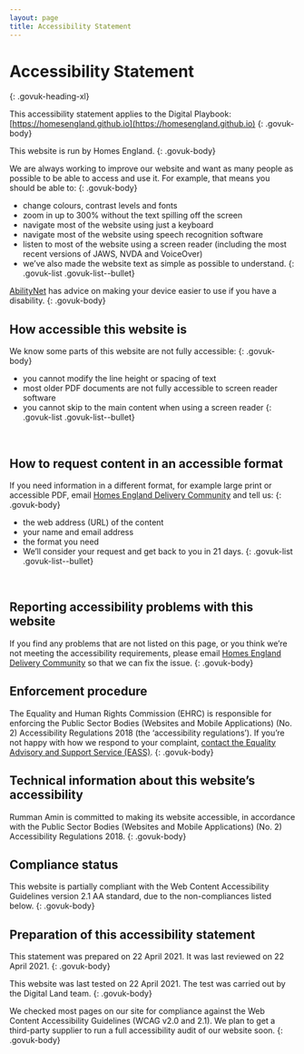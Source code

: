 ```yaml
---
layout: page
title: Accessibility Statement
---
```


# Accessibility Statement
{: .govuk-heading-xl}

This accessibility statement applies to the Digital Playbook: [https://homesengland.github.io](https://homesengland.github.io)
{: .govuk-body}

This website is run by Homes England.
{: .govuk-body}

We are always working to improve our website and want as many people as possible to be able to access and use it. For example, that means you should be able to:
{: .govuk-body}

- change colours, contrast levels and fonts
- zoom in up to 300% without the text spilling off the screen
- navigate most of the website using just a keyboard
- navigate most of the website using speech recognition software
- listen to most of the website using a screen reader (including the most recent versions of JAWS, NVDA and VoiceOver)
- we’ve also made the website text as simple as possible to understand.
{: .govuk-list .govuk-list--bullet}

[AbilityNet](https://mcmw.abilitynet.org.uk/) has advice on making your device easier to use if you have a disability.
{: .govuk-body}
<br>

## How accessible this website is
We know some parts of this website are not fully accessible:
{: .govuk-body}

- you cannot modify the line height or spacing of text
- most older PDF documents are not fully accessible to screen reader software
- you cannot skip to the main content when using a screen reader
{: .govuk-list .govuk-list--bullet}
<br>

## How to request content in an accessible format
If you need information in a different format, for example large print or accessible PDF, email [Homes England Delivery Community](deliverymanagers@homesengland.gov.uk) and tell us:
{: .govuk-body}

- the web address (URL) of the content
- your name and email address
- the format you need
- We’ll consider your request and get back to you in 21 days.
{: .govuk-list .govuk-list--bullet}
<br>

## Reporting accessibility problems with this website
If you find any problems that are not listed on this page, or you think we’re not meeting the accessibility requirements, please email [Homes England Delivery Community](deliverymanagers@homesengland.gov.uk) so that we can fix the issue.
{: .govuk-body}
<br>

## Enforcement procedure
The Equality and Human Rights Commission (EHRC) is responsible for enforcing the Public Sector Bodies (Websites and Mobile Applications) (No. 2) Accessibility Regulations 2018 (the ‘accessibility regulations’). If you’re not happy with how we respond to your complaint, [contact the Equality Advisory and Support Service (EASS)](https://www.equalityadvisoryservice.com/).
{: .govuk-body}
<br>

## Technical information about this website’s accessibility
Rumman Amin is committed to making its website accessible, in accordance with the Public Sector Bodies (Websites and Mobile Applications) (No. 2) Accessibility Regulations 2018.
{: .govuk-body}
<br>

## Compliance status
This website is partially compliant with the Web Content Accessibility Guidelines version 2.1 AA standard, due to the non-compliances listed below.
{: .govuk-body}
<br>

## Preparation of this accessibility statement
This statement was prepared on 22 April 2021. It was last reviewed on 22 April 2021.
{: .govuk-body}

This website was last tested on 22 April 2021. The test was carried out by the Digital Land team.
{: .govuk-body}

We checked most pages on our site for compliance against the Web Content Accessibility Guidelines (WCAG v2.0 and 2.1). We plan to get a third-party supplier to run a full accessibility audit of our website soon.
{: .govuk-body}
